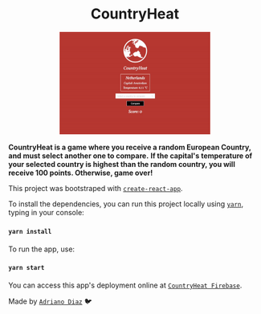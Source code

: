 <h1 align="center">CountryHeat</h1>
<p align="center">
  <img src="/src/assets/images/countryheat.gif" style="max-width: 300px"/>
</p>

**CountryHeat is a game where you receive a random European Country, and must select another one to compare.**
**If the capital's temperature of your selected country is highest than the random country, you will receive 100 points. Otherwise, game over!**

This project was bootstraped with [`create-react-app`](https://github.com/facebook/create-react-app).

To install the dependencies, you can run this project locally using [`yarn`](https://yarnpkg.com/getting-started/usage), typing in your console:

#### `yarn install`

To run the app, use:

#### `yarn start`

You can access this app's deployment online at [`CountryHeat Firebase`](https://countryheat-5baa9.web.app/).

Made by [`Adriano Diaz`](https://www.linkedin.com/in/adriano-diaz/) :bird:
